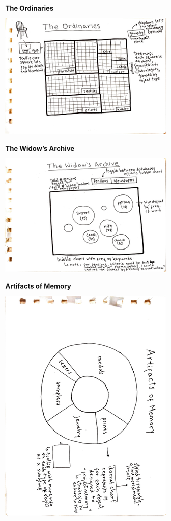 ## The Ordinaries
![The Ordinaries](./the_ordinaries.jpg)

## The Widow’s Archive
![The Widow’s Archive](./widow_archive.jpg)

## Artifacts of Memory
![The Widow’s Archive](./artifacts_memory.jpg)
